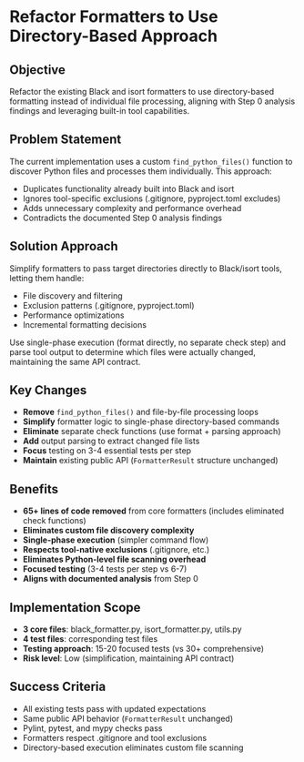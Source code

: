 # Refactor Formatters to Use Directory-Based Approach

## Objective
Refactor the existing Black and isort formatters to use directory-based formatting instead of individual file processing, aligning with Step 0 analysis findings and leveraging built-in tool capabilities.

## Problem Statement
The current implementation uses a custom `find_python_files()` function to discover Python files and processes them individually. This approach:
- Duplicates functionality already built into Black and isort
- Ignores tool-specific exclusions (.gitignore, pyproject.toml excludes)
- Adds unnecessary complexity and performance overhead
- Contradicts the documented Step 0 analysis findings

## Solution Approach
Simplify formatters to pass target directories directly to Black/isort tools, letting them handle:
- File discovery and filtering
- Exclusion patterns (.gitignore, pyproject.toml)
- Performance optimizations
- Incremental formatting decisions

Use single-phase execution (format directly, no separate check step) and parse tool output to determine which files were actually changed, maintaining the same API contract.

## Key Changes
- **Remove** `find_python_files()` and file-by-file processing loops
- **Simplify** formatter logic to single-phase directory-based commands
- **Eliminate** separate check functions (use format + parsing approach)
- **Add** output parsing to extract changed file lists
- **Focus** testing on 3-4 essential tests per step
- **Maintain** existing public API (`FormatterResult` structure unchanged)

## Benefits
- **65+ lines of code removed** from core formatters (includes eliminated check functions)
- **Eliminates custom file discovery complexity**
- **Single-phase execution** (simpler command flow)
- **Respects tool-native exclusions** (.gitignore, etc.)
- **Eliminates Python-level file scanning overhead**
- **Focused testing** (3-4 tests per step vs 6-7)
- **Aligns with documented analysis** from Step 0

## Implementation Scope
- **3 core files**: black_formatter.py, isort_formatter.py, utils.py
- **4 test files**: corresponding test files
- **Testing approach**: 15-20 focused tests (vs 30+ comprehensive)
- **Risk level**: Low (simplification, maintaining API contract)

## Success Criteria
- All existing tests pass with updated expectations
- Same public API behavior (`FormatterResult` unchanged)
- Pylint, pytest, and mypy checks pass
- Formatters respect .gitignore and tool exclusions
- Directory-based execution eliminates custom file scanning
